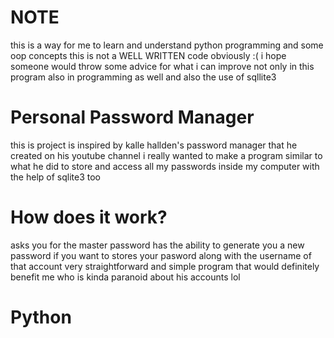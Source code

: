 # NOTE
this is a way for me to learn and understand python programming and some oop concepts
this is not a WELL WRITTEN code obviously :(
i hope someone would throw some advice for what i can improve not only in this
program also in programming as well and also the use of sqllite3


# Personal Password Manager
this is project is inspired by kalle hallden's password manager that he created on his
youtube channel
i really wanted to make a program similar to what he did to store and access all my passwords inside my computer with the help of sqlite3 too  

# How does it work?
asks you for the master password
has the ability to generate you a new password if you want to
stores your pasword along with the username of that account
very straightforward and simple program that would definitely benefit me
who is kinda paranoid about his accounts lol
# Python